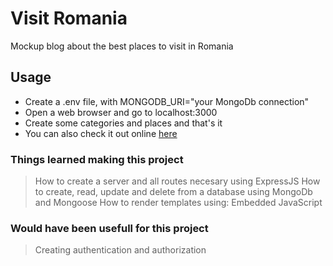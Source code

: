 # Visit Romania

Mockup blog about the best places to visit in Romania

## Usage

- Create a .env file, with MONGODB_URI="your MongoDb connection"
- Open a web browser and go to localhost:3000
- Create some categories and places and that's it
- You can also check it out online [here](https://warm-bayou-06838.herokuapp.com/)

### Things learned making this project

> How to create a server and all routes necesary using ExpressJS
> How to create, read, update and delete from a database using MongoDb and Mongoose
> How to render templates using: Embedded JavaScript

### Would have been usefull for this project

> Creating authentication and authorization

